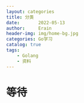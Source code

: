 ```yaml
---
layout: categories
title: 分类
date:       2022-05-13
author:     Erain
header-img: img/home-bg.jpg
categories: Go学习
catalog: true
tags:
    - Golang
    - 资料
---
```


# 等待